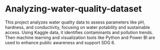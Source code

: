 # Analyzing-water-quality-dataset
This project analyzes water quality data to assess parameters like pH, hardness, and conductivity, focusing on water potability and sustainable access. Using Kaggle data, it identifies contaminants and pollution trends. Then machine learning and visualization tools like Python and Power BI are used to enhance public awareness and support SDG 6.
